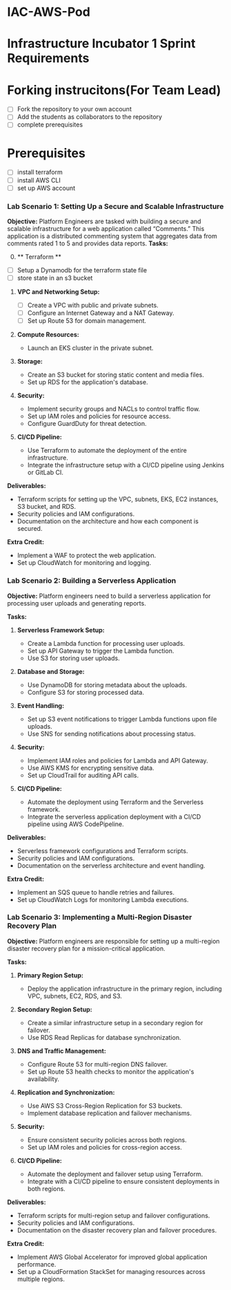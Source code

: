# IAC-AWS-Pod

# Infrastructure Incubator 1 Sprint Requirements 

# Forking instrucitons(For Team Lead)
- [ ] Fork the repository to your own account
- [ ] Add the students as collaborators to the repository
- [ ] complete prerequisites 

# Prerequisites
- [ ] install terraform
- [ ] install AWS CLI 
- [ ] set up AWS account 

### Lab Scenario 1: Setting Up a Secure and Scalable Infrastructure

**Objective:**
Platform Engineers are tasked with building a secure and scalable infrastructure for a web application called “Comments.” This application is a distributed commenting system that aggregates data from comments rated 1 to 5 and provides data reports.
**Tasks:**

0. ** Terraform **
- [ ] Setup a Dynamodb for the terraform state file
- [ ] store state in an s3 bucket 

1. **VPC and Networking Setup:**
   - [ ] Create a VPC with public and private subnets.
   - [ ] Configure an Internet Gateway and a NAT Gateway.
   - [ ] Set up Route 53 for domain management.

2. **Compute Resources:**
   - Launch an EKS cluster in the private subnet.

3. **Storage:**
   - Create an S3 bucket for storing static content and media files.
   - Set up RDS for the application's database.

4. **Security:**
   - Implement security groups and NACLs to control traffic flow.
   - Set up IAM roles and policies for resource access.
   - Configure GuardDuty for threat detection.

5. **CI/CD Pipeline:**
   - Use Terraform to automate the deployment of the entire infrastructure.
   - Integrate the infrastructure setup with a CI/CD pipeline using Jenkins or GitLab CI.

**Deliverables:**
   - Terraform scripts for setting up the VPC, subnets, EKS, EC2 instances, S3 bucket, and RDS.
   - Security policies and IAM configurations.
   - Documentation on the architecture and how each component is secured.

**Extra Credit:**
   - Implement a WAF to protect the web application.
   - Set up CloudWatch for monitoring and logging.

### Lab Scenario 2: Building a Serverless Application

**Objective:**
Platform engineers need to build a serverless application for processing user uploads and generating reports.

**Tasks:**

1. **Serverless Framework Setup:**
   - Create a Lambda function for processing user uploads.
   - Set up API Gateway to trigger the Lambda function.
   - Use S3 for storing user uploads.

2. **Database and Storage:**
   - Use DynamoDB for storing metadata about the uploads.
   - Configure S3 for storing processed data.

3. **Event Handling:**
   - Set up S3 event notifications to trigger Lambda functions upon file uploads.
   - Use SNS for sending notifications about processing status.

4. **Security:**
   - Implement IAM roles and policies for Lambda and API Gateway.
   - Use AWS KMS for encrypting sensitive data.
   - Set up CloudTrail for auditing API calls.

5. **CI/CD Pipeline:**
   - Automate the deployment using Terraform and the Serverless framework.
   - Integrate the serverless application deployment with a CI/CD pipeline using AWS CodePipeline.

**Deliverables:**
   - Serverless framework configurations and Terraform scripts.
   - Security policies and IAM configurations.
   - Documentation on the serverless architecture and event handling.

**Extra Credit:**
   - Implement an SQS queue to handle retries and failures.
   - Set up CloudWatch Logs for monitoring Lambda executions.

### Lab Scenario 3: Implementing a Multi-Region Disaster Recovery Plan

**Objective:**
Platform engineers are responsible for setting up a multi-region disaster recovery plan for a mission-critical application.

**Tasks:**

1. **Primary Region Setup:**
   - Deploy the application infrastructure in the primary region, including VPC, subnets, EC2, RDS, and S3.

2. **Secondary Region Setup:**
   - Create a similar infrastructure setup in a secondary region for failover.
   - Use RDS Read Replicas for database synchronization.

3. **DNS and Traffic Management:**
   - Configure Route 53 for multi-region DNS failover.
   - Set up Route 53 health checks to monitor the application's availability.

4. **Replication and Synchronization:**
   - Use AWS S3 Cross-Region Replication for S3 buckets.
   - Implement database replication and failover mechanisms.

5. **Security:**
   - Ensure consistent security policies across both regions.
   - Set up IAM roles and policies for cross-region access.

6. **CI/CD Pipeline:**
   - Automate the deployment and failover setup using Terraform.
   - Integrate with a CI/CD pipeline to ensure consistent deployments in both regions.

**Deliverables:**
   - Terraform scripts for multi-region setup and failover configurations.
   - Security policies and IAM configurations.
   - Documentation on the disaster recovery plan and failover procedures.

**Extra Credit:**
   - Implement AWS Global Accelerator for improved global application performance.
   - Set up a CloudFormation StackSet for managing resources across multiple regions.
